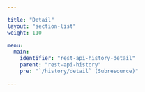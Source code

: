 ```yaml
---

title: "Detail"
layout: "section-list"
weight: 110

menu:
  main:
    identifier: "rest-api-history-detail"
    parent: "rest-api-history"
    pre: "`/history/detail` (Subresource)"

---
```

